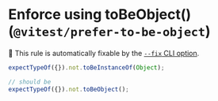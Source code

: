 # Enforce using toBeObject() (`@vitest/prefer-to-be-object`)

🔧 This rule is automatically fixable by the [`--fix` CLI option](https://eslint.org/docs/latest/user-guide/command-line-interface#--fix).

<!-- end auto-generated rule header -->
```js
expectTypeOf({}).not.toBeInstanceOf(Object);

// should be
expectTypeOf({}).not.toBeObject();
```